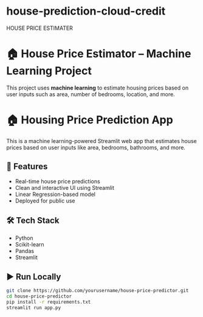 # house-prediction-cloud-credit
HOUSE PRICE ESTIMATER
# 🏠 House Price Estimator – Machine Learning Project

This project uses **machine learning** to estimate housing prices based on user inputs such as area, number of bedrooms, location, and more.
# 🏠 Housing Price Prediction App

This is a machine learning-powered Streamlit web app that estimates house prices based on user inputs like area, bedrooms, bathrooms, and more.

## 🚀 Features
- Real-time house price predictions
- Clean and interactive UI using Streamlit
- Linear Regression-based model
- Deployed for public use



## 🛠 Tech Stack
- Python
- Scikit-learn
- Pandas
- Streamlit

## ▶️ Run Locally
```bash
git clone https://github.com/yourusername/house-price-predictor.git
cd house-price-predictor
pip install -r requirements.txt
streamlit run app.py


